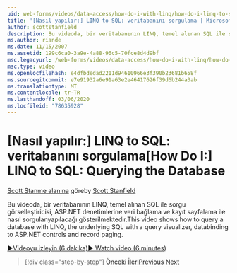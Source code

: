 ```yaml
---
uid: web-forms/videos/data-access/how-do-i-with-linq/how-do-i-linq-to-sql-querying-the-database
title: '[Nasıl yapılır:] LINQ to SQL: veritabanını sorgulama | Microsoft Docs'
author: scottstanfield
description: Bu videoda, bir veritabanının LINQ, temel alınan SQL ile sorgu görselleştiricisi, ASP.NET denetimlerine veri bağlama ve kayıt sayfalama ile nasıl sorgulanyapılacağı gösterilmektedir.
ms.author: riande
ms.date: 11/15/2007
ms.assetid: 199c6ca0-3a9e-4a88-96c5-70fce8d4d9bf
msc.legacyurl: /web-forms/videos/data-access/how-do-i-with-linq/how-do-i-linq-to-sql-querying-the-database
msc.type: video
ms.openlocfilehash: e4dfbdedad2211d94610966e3f390b23681b658f
ms.sourcegitcommit: e7e91932a6e91a63e2e46417626f39d6b244a3ab
ms.translationtype: MT
ms.contentlocale: tr-TR
ms.lasthandoff: 03/06/2020
ms.locfileid: "78635928"
---
```

# <a name="how-do-i-linq-to-sql-querying-the-database"></a><span data-ttu-id="e9955-103">[Nasıl yapılır:] LINQ to SQL: veritabanını sorgulama</span><span class="sxs-lookup"><span data-stu-id="e9955-103">[How Do I:] LINQ to SQL: Querying the Database</span></span>

<span data-ttu-id="e9955-104">[Scott Stanme alanına](https://github.com/scottstanfield) göre</span><span class="sxs-lookup"><span data-stu-id="e9955-104">by [Scott Stanfield](https://github.com/scottstanfield)</span></span>

<span data-ttu-id="e9955-105">Bu videoda, bir veritabanının LINQ, temel alınan SQL ile sorgu görselleştiricisi, ASP.NET denetimlerine veri bağlama ve kayıt sayfalama ile nasıl sorgulanyapılacağı gösterilmektedir.</span><span class="sxs-lookup"><span data-stu-id="e9955-105">This video shows how to query a database with LINQ, the underlying SQL with a query visualizer, databinding to ASP.NET controls and record paging.</span></span>

[<span data-ttu-id="e9955-106">&#9654;Videoyu izleyin (6 dakika)</span><span class="sxs-lookup"><span data-stu-id="e9955-106">&#9654; Watch video (6 minutes)</span></span>](https://channel9.msdn.com/Blogs/ASP-NET-Site-Videos/how-do-i-linq-to-sql-querying-the-database)

> [!div class="step-by-step"]
> <span data-ttu-id="e9955-107">[Önceki](how-do-i-linq-to-sql-data-model.md)
> [İleri](how-do-i-linq-to-sql-updating-the-database.md)</span><span class="sxs-lookup"><span data-stu-id="e9955-107">[Previous](how-do-i-linq-to-sql-data-model.md)
[Next](how-do-i-linq-to-sql-updating-the-database.md)</span></span>
